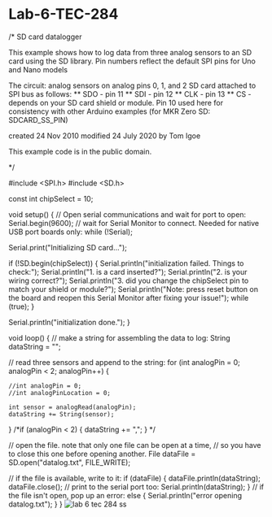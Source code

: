 # Lab-6-TEC-284

/*
  SD card datalogger

  This example shows how to log data from three analog sensors
  to an SD card using the SD library. Pin numbers reflect the default
  SPI pins for Uno and Nano models

  The circuit:
   analog sensors on analog pins 0, 1, and 2
   SD card attached to SPI bus as follows:
 ** SDO - pin 11
 ** SDI - pin 12
 ** CLK - pin 13
 ** CS - depends on your SD card shield or module.
 		Pin 10 used here for consistency with other Arduino examples
    (for MKR Zero SD: SDCARD_SS_PIN)

  created  24 Nov 2010
  modified  24 July 2020
  by Tom Igoe

  This example code is in the public domain.

*/

#include <SPI.h>
#include <SD.h>

const int chipSelect = 10;

void setup() {
  // Open serial communications and wait for port to open:
  Serial.begin(9600);
  // wait for Serial Monitor to connect. Needed for native USB port boards only:
  while (!Serial);

  Serial.print("Initializing SD card...");

  if (!SD.begin(chipSelect)) {
    Serial.println("initialization failed. Things to check:");
    Serial.println("1. is a card inserted?");
    Serial.println("2. is your wiring correct?");
    Serial.println("3. did you change the chipSelect pin to match your shield or module?");
    Serial.println("Note: press reset button on the board and reopen this Serial Monitor after fixing your issue!");
    while (true);
  }

  Serial.println("initialization done.");
}

void loop() {
  // make a string for assembling the data to log:
  String dataString = "";

  // read three sensors and append to the string:
  for (int analogPin = 0; analogPin < 2; analogPin++) {

    //int analogPin = 0;
    //int analogPinLocation = 0;
     
    int sensor = analogRead(analogPin);
    dataString += String(sensor);
  }
   /*if (analogPin < 2) {
      dataString += ",";
    } */
  

  // open the file. note that only one file can be open at a time,
  // so you have to close this one before opening another.
  File dataFile = SD.open("datalog.txt", FILE_WRITE);

  // if the file is available, write to it:
  if (dataFile) {
    dataFile.println(dataString);
    dataFile.close();
    // print to the serial port too:
    Serial.println(dataString);
  }
  // if the file isn't open, pop up an error:
  else {
    Serial.println("error opening datalog.txt");
  }
}
![lab 6 tec 284 ss](https://github.com/user-attachments/assets/c5f1494b-c9a1-49df-9a5c-b8a0e58e75d8)
